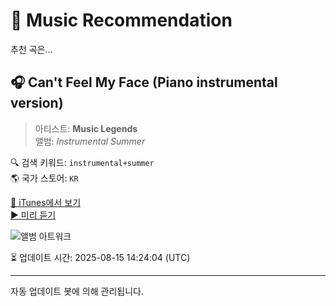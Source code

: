 
# 🎵 Music Recommendation

추천 곡은...

## 🎧 Can't Feel My Face (Piano instrumental version)  
> 아티스트: **Music Legends**  
> 앨범: _Instrumental Summer_  

🔍 검색 키워드: `instrumental+summer`  
🌎 국가 스토어: `KR`

[🔗 iTunes에서 보기](https://music.apple.com/kr/album/cant-feel-my-face-piano-instrumental-version/1028027367?i=1028027373&uo=4)  
[▶️ 미리 듣기](https://audio-ssl.itunes.apple.com/itunes-assets/Music7/v4/5a/db/35/5adb3549-4b52-a438-aa6a-dc0a74914079/mzaf_5954561400853851555.plus.aac.p.m4a)

![앨범 아트워크](https://is1-ssl.mzstatic.com/image/thumb/Music30/v4/d6/fd/72/d6fd72e2-7cbf-4b31-1b14-870f86082888/mzm.gshyclhn.png/100x100bb.jpg)

⏳ 업데이트 시간: 2025-08-15 14:24:04 (UTC)

---
자동 업데이트 봇에 의해 관리됩니다.
